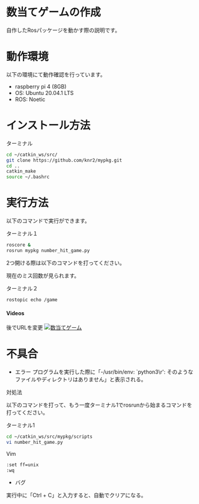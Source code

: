 # 数当てゲームの作成

自作したRosパッケージを動かす際の説明です。


# 動作環境

以下の環境にて動作確認を行っています。

- raspberry pi 4 (8GB)
- OS: Ubuntu 20.04.1 LTS
- ROS: Noetic

# インストール方法

ターミナル
```sh
cd ~/catkin_ws/src/
git clone https://github.com/knr2/mypkg.git
cd ..
catkin_make
source ~/.bashrc
```

# 実行方法

以下のコマンドで実行ができます。

ターミナル１
```sh
roscore &
rosrun mypkg number_hit_game.py
```

2つ開ける際は以下のコマンドを打ってください。

現在のミス回数が見られます。

ターミナル２
```sh
rostopic echo /game
```

#### Videos

後でURLを変更
[![数当てゲーム](http://img.youtube.com/vi/CGEOpmOQD3M/hqdefault.jpg)](https://youtu.be/CGEOpmOQD3M)


# 不具合

- エラー
プログラムを実行した際に「-/usr/bin/env: `python3\r': そのようなファイルやディレクトリはありません」と表示される。

対処法

以下のコマンドを打って、もう一度ターミナル1でrosrunから始まるコマンドを打ってください。

ターミナル1
```sh
cd ~/catkin_ws/src/mypkg/scripts
vi number_hit_game.py
```

Vim
```sh
:set ff=unix
:wq
```
- バグ

実行中に「Ctrl + C」と入力すると、自動でクリアになる。
